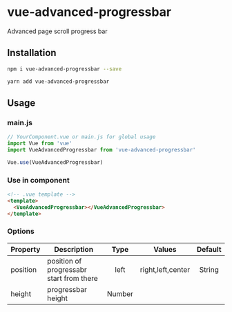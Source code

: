 # vue-advanced-progressbar
Advanced page scroll progress bar

## Installation

``` bash
npm i vue-advanced-progressbar --save
```

``` bash
yarn add vue-advanced-progressbar
```

## Usage

### main.js

``` javascript
// YourComponent.vue or main.js for global usage
import Vue from 'vue'
import VueAdvancedProgressbar from 'vue-advanced-progressbar'

Vue.use(VueAdvancedProgressbar)
```

### Use in component

``` html
<!-- .vue template -->
<template>
  <VueAdvancedProgressbar></VueAdvancedProgressbar>
</template>
```

### Options
|    Property    |    Description   |   Type   |   Values   |	Default	|
| -----------------  | ---------------- | :--------: | :--------: | :----------: |
| position   | position of progressabr start from there | left | right,left,center | String |
| height  | progressbar height | Number | | |
